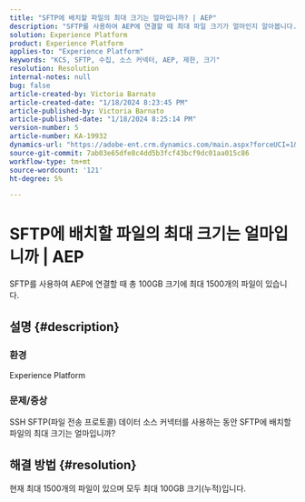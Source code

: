 ```yaml
---
title: "SFTP에 배치할 파일의 최대 크기는 얼마입니까? | AEP"
description: "SFTP를 사용하여 AEP에 연결할 때 최대 파일 크기가 얼마인지 알아봅니다."
solution: Experience Platform
product: Experience Platform
applies-to: "Experience Platform"
keywords: "KCS, SFTP, 수집, 소스 커넥터, AEP, 제한, 크기"
resolution: Resolution
internal-notes: null
bug: false
article-created-by: Victoria Barnato
article-created-date: "1/18/2024 8:23:45 PM"
article-published-by: Victoria Barnato
article-published-date: "1/18/2024 8:25:14 PM"
version-number: 5
article-number: KA-19932
dynamics-url: "https://adobe-ent.crm.dynamics.com/main.aspx?forceUCI=1&pagetype=entityrecord&etn=knowledgearticle&id=10a28a75-3fb6-ee11-a569-6045bd006b25"
source-git-commit: 7ab03e65dfe8c4dd5b3fcf43bcf9dc01aa015c86
workflow-type: tm+mt
source-wordcount: '121'
ht-degree: 5%

---
```


# SFTP에 배치할 파일의 최대 크기는 얼마입니까 | AEP


SFTP를 사용하여 AEP에 연결할 때 총 100GB 크기에 최대 1500개의 파일이 있습니다.

## 설명 {#description}


### <b>환경</b>

Experience Platform



### <b>문제/증상</b>

SSH SFTP(파일 전송 프로토콜) 데이터 소스 커넥터를 사용하는 동안 SFTP에 배치할 파일의 최대 크기는 얼마입니까?


## 해결 방법 {#resolution}

현재 최대 1500개의 파일이 있으며 모두 최대 100GB 크기(누적)입니다.